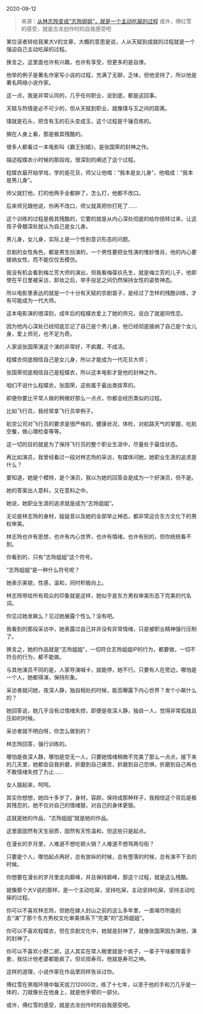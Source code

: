 2020-09-12

> 来源：[从林志玲变成“志玲姐姐”，就是一个主动吃屎的过程](http://mp.weixin.qq.com/s?__biz=MzU3NDc5Nzc0NQ==&mid=2247492536&idx=1&sn=f81ca05f00751d89a998eb057641326f&chksm=fd2e4166ca59c870876ce9483f6b51e0e7e10ecfc7cae89be88658358b7b1973be13bbfb52ac&scene=27#wechat_redirect)
> 或许，傅红雪的感受，就是古龙创作时的自我感受吧

某位读者转给我某大V的文章，大概的意思是说，人从天赋到成就的过程就是一个强迫自己主动吃屎的过程。

  

换言之，这里面也许有兴趣，也许有享受，但更多的是自律。

  

他举的例子是著名作家写小说的过程，充满了无聊，乏味，但他坚持了，所以他是著名网络小说作家。

  

这一点，我是非常认同的，几乎任何职业，说到底，都是这回事。

  

天赋与热情是必不可少的，但从天赋到职业，就像璞与玉之间的距离。

  

璞就是石头，把含有玉的石头变成玉，这个过程是千锤百炼的。

  

搁在人身上看，那是极其残酷的。

  

很多人都看过一本电影叫《霸王别姬》，是张国荣的封神之作。

  

描述程蝶衣小时候的那段戏，很深刻的阐述了这个过程。

  

程蝶衣最开始学戏，学的是花旦，师父让他唱：“我本是女儿身”，他唱成：“我本是男儿身”。

  

师父就打他，打的他两手全都肿了，怎么打，他都不改口。

  

后来师兄跟他说，你再不改口，师父就真把你打死了......

  

这个训练的过程是极其残酷的，它要的就是从内心深处彻底的给你扭转过来，让这孩子骨髓深处就认为自己是女儿身。  

  

男儿身，女儿身，实际上是一个性别意识形态的问题。

  

京剧的女性角色，都是男生扮演的，一个男性要把女性演的惟妙惟肖，他的内心要接纳女性，而不能仅仅去模仿。

  

我没有机会看到梅兰芳大师的演出，但我看梅葆玖先生，就是梅兰芳的儿子，他即使在平日里被采访，卸妆之后，举手投足之间仍然保持女性的姿势神态。

  

所以电影里表达的就是一个十分有天赋的京剧苗子，是经过了怎样的残酷训练，才有可能成为一代大师。

  

这本电影演的很深刻，成年后的程蝶衣爱上了她的师兄，说白了就是同性恋。

  

因为他内心深处已经彻底忘记了自己是个男儿身，他已经彻底接纳了自己是个女儿身，爱上师兄，也不足为奇。

  

人家说张国荣演这个演的非常好，不疯魔，不成活。

  

程蝶衣彻底相信自己是女儿身，所以才能成为一代花旦大师；

张国荣彻底相信自己是程蝶衣，所以这本电影才是他的封神之作。

  

咱们不说什么程蝶衣，张国荣，这些属于最出类拔萃的。

  

即便你要比平常人做的稍微好那么一点点，你都会经历类似的过程。

  

比如飞行员，我经常拿飞行员举例子。  

  

航空公司对飞行员的要求是很严格的，健康状况，体检，对航路天气的掌握，吃航空餐，做心理检查等等。  

  

这一切的目的就是为了保持飞行员的整个职业生涯中，尽量处于最佳状态。

  

再比如演员，我曾经看过一段对林志玲的采访，有媒体问她，她职业生涯的追求是什么？

  

要知道，她是个模特，是个演员，我以为她的回答会是成为一个好演员，但不是。

  

她的答案出人意料，又在意料之中。

  

她说，她职业生涯的追求就是成为“志玲姐姐”。

  

无论是林志玲的身材，娃娃音以及她的全部举止神态，都非常迎合东方文化下的男权审美。

  

林志玲也许有思想，也许有内心世界，也许有情绪，也许有别的，但你统统看不到。

  

你看到的，只有“志玲姐姐”这个符号。

  

“志玲姐姐”是一种什么符号呢？

  

她表示美貌，性感，温和，同时积极向上。

  

林志玲带给所有观众的印象就是这样，她似乎是东方男权审美形态下完美的代名词。

  

你见过她发飙么？见过她展露个性么？没有吧。

  

我看到的那段采访中，她表露过自己并非没有异常情绪，只是被职业精神强行压制了。

  

换言之，她的作品就是“志玲姐姐”，一切符合志玲姐姐IP的行为，都要做，一切不符合的行为，都不能做。

  

与其他演员不同的是，人家导演喊卡，就能停，她不行。只要有人在旁边，哪怕是一个人，她都得演，保持形象。

  

采访者就问她，夜深人静，独自相处的时候，能否曝露下内心世界？发个小飙什么的？

  

她回答说，她几乎没有过情绪失控，即便是夜深人静，独自一人，觉得非常孤独且压抑的时候。

  

采访者就不明白呀，你怎么做到的？

  

林志玲回答，强行训练的。

  

哪怕是夜深人静，哪怕是空无一人，只要她情绪稍微不完美了那么一点点，接下来的几天里，她都会自我折磨，折磨到自己痛苦，折磨到自己恐惧，折磨到自己再也不敢情绪失控了为止......

  

女人狠起来，呵呵。

  

其实你想想，她四十多岁了，身材，容颜，保持成那种样子，我相信这个背后是极其残忍的，她不仅对自己的情绪狠，对自己的身体更狠。

  

这就是她的作品，“志玲姐姐”就是她的作品。

  

这里面固然有天生丽质，固然有天性温和，但这些只是起点。

  

在漫长的岁月里，人难道不想吃顿火锅？人难道不想骂两句街？

  

只要是个人，哪怕起点再好，总有放纵的时候，总有堕落的时候，总有演不下去的时候。

  

你想要在漫长的岁月里走向巅峰，并且保持巅峰，那这个过程，就是这么残酷。

  

就像那个大V说的那样，是一个主动吃屎，坚持吃屎，主动坚持吃屎，坚持主动吃屎的过程。

  

你可以不喜欢林志玲，但她在嫁人封山之前的这么多年里，一直竭尽所能的去“演”了那个东方男权文化审美体系下“完美”的“志玲姐姐”。

  

你可以不喜欢程蝶衣，但在京剧文化中，她就是封神了，就像张国荣因为演他，演的封神了。

  

你可以不喜欢小野二郎，这人其实在常人眼里就是个疯子，一辈子干啥都带着手套，我估计他老婆都能疯了。但论捏寿司，他就是寿司之神。

  

这样的道理，小说作家在作品里同样告诉过你。

  

傅红雪在黑暗环境中每天拔刀12000次，练了十七年，以至于他的手和刀几乎是一体的，刀就像长在他身上，就是他手臂的一部分。

  

或许，傅红雪的感受，就是古龙创作时的自我感受吧。

